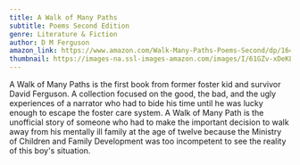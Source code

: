 ```yaml
---
title: A Walk of Many Paths
subtitle: Poems Second Edition
genre: Literature & Fiction
author: D M Ferguson
amazon_link: https://www.amazon.com/Walk-Many-Paths-Poems-Second/dp/1648955495/ref=tmm_pap_swatch_0?_encoding=UTF8&qid=1642687974&sr=8-1
thumbnail: https://images-na.ssl-images-amazon.com/images/I/61GZv-xDeKL.jpg
---
```

A Walk of Many Paths is the first book from former foster kid and survivor David Ferguson. A collection focused on the good, the bad, and the ugly experiences of a narrator who had to bide his time until he was lucky enough to escape the foster care system. A Walk of Many Path is the unofficial story of someone who had to make the important decision to walk away from his mentally ill family at the age of twelve because the Ministry of Children and Family Development was too incompetent to see the reality of this boy's situation.